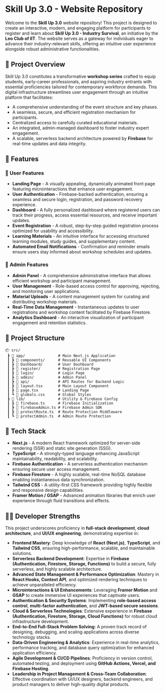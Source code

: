 # Skill Up 3.0 - Website Repository

Welcome to the **Skill Up 3.0** website repository! This project is designed to create an interactive, modern, and engaging platform for participants to register and learn about **Skill Up 3.0 - Industry Survival**, an initiative by the **Leo Club of IIT**. The website serves as a gateway for individuals eager to advance their industry-relevant skills, offering an intuitive user experience alongside robust administrative functionalities.

## 🌟 Project Overview

Skill Up 3.0 constitutes a transformative **workshop series** crafted to equip students, early-career professionals, and aspiring industry entrants with essential proficiencies tailored for contemporary workforce demands. This digital infrastructure streamlines user engagement through an intuitive platform that facilitates:

- A comprehensive understanding of the event structure and key phases.
- A seamless, secure, and efficient registration mechanism for participants.
- Centralized access to carefully curated educational materials.
- An integrated, admin-managed dashboard to foster industry expert engagement.
- A scalable, serverless backend architecture powered by **Firebase** for real-time updates and data integrity.

## 🚀 Features

### 🔹 **User Features**

- **Landing Page** - A visually appealing, dynamically animated front page featuring microinteractions that enhance user engagement.
- **User Authentication** - Firebase-backed authentication, ensuring a seamless and secure login, registration, and password recovery experience.
- **Dashboard** - A fully personalized dashboard where registered users can track their progress, access essential resources, and receive important updates.
- **Event Registration** - A robust, step-by-step guided registration process optimized for usability and accessibility.
- **Learning Materials** - An intuitive interface for accessing structured learning modules, study guides, and supplementary content.
- **Automated Email Notifications** - Confirmation and reminder emails ensure users stay informed about workshop schedules and updates.

### 🔸 **Admin Features**

- **Admin Panel** - A comprehensive administrative interface that allows efficient workshop and participant management.
- **User Management** - Role-based access control for approving, rejecting, and monitoring user applications.
- **Material Uploads** - A content management system for curating and distributing workshop materials.
- **Real-Time Data Management** - Instantaneous updates to user registrations and workshop content facilitated by Firebase Firestore.
- **Analytics Dashboard** - An interactive visualization of participant engagement and retention statistics.

## 📂 Project Structure

```
📦 src/
 ┣ 📂 app/               # Main Next.js Application
 ┃ ┣ 📂 components/      # Reusable UI Components
 ┃ ┣ 📂 Dashboard/       # User Dashboard
 ┃ ┣ 📂 register/        # Registration Page
 ┃ ┣ 📂 login/           # Login Page
 ┃ ┣ 📂 admin/           # Admin Panel
 ┃ ┣ 📂 api/             # API Routes for Backend Logic
 ┃ ┣ 📜 layout.tsx       # Main Layout Component
 ┃ ┣ 📜 page.tsx         # Landing Page
 ┃ ┗ 📜 globals.css      # Global Styles
 ┣ 📂 lib/               # Utility & Firebase Config
 ┃ ┣ 📜 firebase.ts      # Firebase Initialization
 ┃ ┣ 📜 firebaseAdmin.ts # Firebase Admin SDK
 ┃ ┣ 📜 protectRoute.ts  # Route Protection Middleware
 ┃ ┗ 📜 protectAdmin.ts  # Admin Route Protection
```

## 🎨 Tech Stack

- **Next.js** - A modern React framework optimized for server-side rendering (SSR) and static site generation (SSG).
- **TypeScript** - A strongly-typed language enhancing JavaScript maintainability, readability, and scalability.
- **Firebase Authentication** - A serverless authentication mechanism ensuring secure user access management.
- **Firebase Firestore** - A highly scalable, real-time NoSQL database enabling instantaneous data synchronization.
- **Tailwind CSS** - A utility-first CSS framework providing highly flexible and responsive design capabilities.
- **Framer Motion / GSAP** - Advanced animation libraries that enrich user experience through fluid transitions and effects.

## 👨‍💻 Developer Strengths

This project underscores proficiency in **full-stack development**, **cloud architecture**, and **UI/UX engineering**, demonstrating expertise in:

- **Frontend Mastery**: Deep knowledge of **React (Next.js)**, **TypeScript**, and **Tailwind CSS**, ensuring high-performance, scalable, and maintainable solutions.
- **Serverless Backend Development**: Expertise in **Firebase (Authentication, Firestore, Storage, Functions)** to build a secure, fully serverless, and highly scalable architecture.
- **Advanced State Management & Performance Optimization**: Mastery in **React Hooks, Context API**, and optimized rendering techniques to achieve unparalleled efficiency.
- **Microinteractions & UI Enhancements**: Leveraging **Framer Motion** and **GSAP** to create immersive UI experiences that captivate users.
- **Authentication & Security Systems**: Implementing **role-based access control**, **multi-factor authentication**, and **JWT-based secure sessions**.
- **Cloud & Serverless Technologies**: Extensive experience in **Firebase (Authentication, Firestore, Storage, Cloud Functions)** for robust cloud infrastructure development.
- **End-to-End Full-Stack Problem Solving**: A proven track record of designing, debugging, and scaling applications across diverse technology stacks.
- **Data-Driven Engineering & Analytics**: Experience in real-time analytics, performance tracking, and database query optimization for enhanced application efficiency.
- **Agile Development & CI/CD Pipelines**: Proficiency in version control, automated testing, and deployment using **GitHub Actions, Vercel, and Firebase Hosting**.
- **Leadership in Project Management & Cross-Team Collaboration**: Effective coordination with UI/UX designers, backend engineers, and product managers to deliver high-quality digital products.
